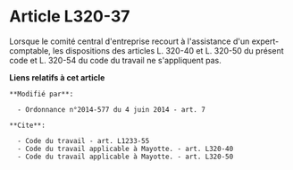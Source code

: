 # Article L320-37

Lorsque le comité central d'entreprise recourt à l'assistance d'un expert-comptable, 
les dispositions des articles L. 320-40 et L. 320-50 du présent code et L. 320-54 du code du travail ne s'appliquent pas.

**Liens relatifs à cet article**

	**Modifié par**:

	  - Ordonnance n°2014-577 du 4 juin 2014 - art. 7

	**Cite**:

	  - Code du travail - art. L1233-55
	  - Code du travail applicable à Mayotte. - art. L320-40
	  - Code du travail applicable à Mayotte. - art. L320-50
